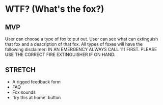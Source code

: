 # WTF? (What's the fox?)

## MVP
User can choose a type of fox to put out. User can see what can extinguish that fox and a description of that fox. All types of foxes will have the following disclaimer: IN AN EMERGENCY ALWAYS CALL 111 FIRST. PLEASE USE THE CORRECT FIRE EXTINGUISHER IF ON HAND.

## STRETCH
* A rigged feedback form
* FAQ
* Fox sounds
* 'try this at home' button
